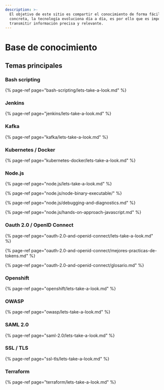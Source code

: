 ```yaml
---
description: >-
  El objetivo de este sitio es compartir el conocimiento de forma fácil y
  concreta, la tecnología evoluciona día a día, es por ello que es importante
  transmitir información precisa y relevante.
---
```


# Base de conocimiento

## Temas principales

### **Bash scripting**

{% page-ref page="bash-scripting/lets-take-a-look.md" %}

### **Jenkins**

{% page-ref page="jenkins/lets-take-a-look.md" %}

### **Kafka**

{% page-ref page="kafka/lets-take-a-look.md" %}

### **Kubernetes / Docker**

{% page-ref page="kubernetes-docker/lets-take-a-look.md" %}

### **Node.js**

{% page-ref page="node.js/lets-take-a-look.md" %}

{% page-ref page="node.js/node-binary-executable/" %}

{% page-ref page="node.js/debugging-and-diagnostics.md" %}

{% page-ref page="node.js/hands-on-approach-javascript.md" %}

### **Oauth 2.0 / OpenID Connect**

{% page-ref page="oauth-2.0-and-openid-connect/lets-take-a-look.md" %}

{% page-ref page="oauth-2.0-and-openid-connect/mejores-practicas-de-tokens.md" %}

{% page-ref page="oauth-2.0-and-openid-connect/glosario.md" %}

### **Openshift**

{% page-ref page="openshift/lets-take-a-look.md" %}

### **OWASP**

{% page-ref page="owasp/lets-take-a-look.md" %}

### **SAML 2.0**

{% page-ref page="saml-2.0/lets-take-a-look.md" %}

### SSL / TLS

{% page-ref page="ssl-tls/lets-take-a-look.md" %}

### Terraform

{% page-ref page="terraform/lets-take-a-look.md" %}







